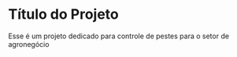 
# Título do Projeto

Esse é um projeto dedicado para controle de pestes para o setor de agronegócio

